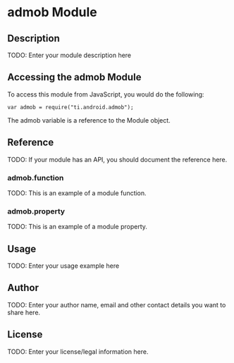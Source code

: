 # admob Module

## Description

TODO: Enter your module description here

## Accessing the admob Module

To access this module from JavaScript, you would do the following:

    var admob = require("ti.android.admob");

The admob variable is a reference to the Module object.

## Reference

TODO: If your module has an API, you should document
the reference here.

### admob.function

TODO: This is an example of a module function.

### admob.property

TODO: This is an example of a module property.

## Usage

TODO: Enter your usage example here

## Author

TODO: Enter your author name, email and other contact
details you want to share here.

## License

TODO: Enter your license/legal information here.
